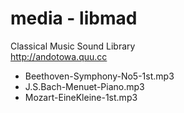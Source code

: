 media - libmad
===============

Classical Music Sound Library <br/>
http://andotowa.quu.cc <br/>
- Beethoven-Symphony-No5-1st.mp3
- J.S.Bach-Menuet-Piano.mp3
- Mozart-EineKleine-1st.mp3

